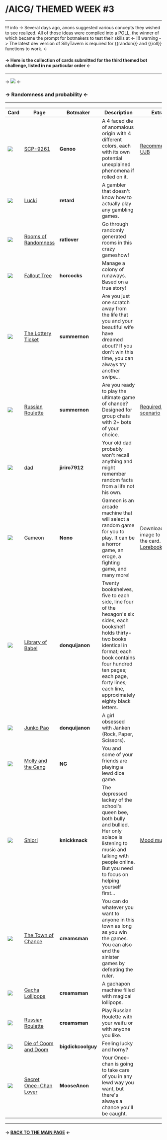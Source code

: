 # /AICG/ THEMED WEEK #3
***
!!! info
	-> Several days ago, anons suggested various concepts they wished to see realized. All of those ideas were compiled into a [POLL](https://strawpoll.com/kogjkB34EZ6/results), the winner of which became the prompt for botmakers to test their skills at <-
!!! warning
	-> The latest dev version of SillyTavern is required for {{random}} and {{roll}} functions to work. <-
#### -> Here is the collection of cards submitted for the third themed bot challenge, listed in no particular order <-
***
-> ![](https://files.catbox.moe/mj0c4r.jpg) <-
### -> Randomness and probability <-
***
Card | Page | Botmaker | Description | Extra
------ | ------ | ------ | ----- | -----
![](https://files.catbox.moe/yomq42.png) | [SCP-9261](https://www.chub.ai/characters/Genoo/d3eede02-1a0f-497e-a5e9-3ef2fdaa58f7) | **Genoo** | A 4 faced die of anomalous origin with 4 different colors, each with its own potential unexplained phenomena if rolled on it. | [Recommended UJB](https://files.catbox.moe/gi9e6i.txt)
![](https://files.catbox.moe/s8gu0a.png) | [Lucki](https://www.chub.ai/characters/retard/72815b94-4b6b-4bd4-898a-787bd5de07d7) | **retard** | A gambler that doesn't know how to actually play any gambling games. |
![](https://files.catbox.moe/augvh6.png) | [Rooms of Randomness](https://www.chub.ai/characters/ratlover/3fd6e7b1-2615-4022-abc5-86efffbc448c) | **ratlover** | Go through randomly generated rooms in this crazy gameshow! |
![](https://files.catbox.moe/lt7sx1.png) | [Fallout Tree](https://www.chub.ai/characters/horcocks/fallout-tree-81679d96) | **horcocks** | Manage a colony of runaways. Based on a true story! |
![](https://files.catbox.moe/wgj3d2.png) | [The Lottery Ticket](https://www.chub.ai/characters/summernon/658488d2-74ba-4f31-b252-5b733548fdc1) | **summernon** | Are you just one scratch away from the life that you and your beautiful wife have dreamed about? If you don't win this time, you can always try another swipe... |
![](https://files.catbox.moe/5elayf.png) | [Russian Roulette](https://www.chub.ai/characters/summernon/5dfe017f-e59a-44bd-8f32-597acbb399a1) | **summernon** | Are you ready to play the ultimate game of chance? Designed for group chats with 2+ bots of your choice. | [Required chat scenario](https://rentry.org/russian-roulette-scenario)
![](https://files.catbox.moe/fbc5eh.png) | [dad](https://booru.plus/+pygmalion2367#c=aza8wdmq) | **jiriro7912** | Your old dad probably won't recall anything and might remember random facts from a life not his own. |
![](https://files.catbox.moe/uhk44f.png) | Gameon | **Nono** | Gameon is an arcade machine that will select a random game for you to play. It can be a horror game, an eroge, a fighting game, and many more! | Download image to get the card. [Lorebook](https://files.catbox.moe/zb44jl.json)
![](https://files.catbox.moe/j95sbh.png) | [Library of Babel](https://www.chub.ai/characters/donquijanon/60fb281d-9ddf-4ef5-9ece-c2ff0bc251e2) | **donquijanon** | Twenty bookshelves, five to each side, line four of the hexagon's six sides, each bookshelf holds thirty-two books identical in format; each book contains four hundred ten pages; each page, forty lines; each line, approximately eighty black letters. |
![](https://files.catbox.moe/jdng3r.png) | [Junko Pao](https://www.chub.ai/characters/donquijanon/20812f7e-c95c-4313-ad87-9b46b680769b) | **donquijanon** | A girl obsessed with Janken (Rock, Paper, Scissors). |
![](https://files.catbox.moe/cf2bjx.png) | [Molly and the Gang](https://www.chub.ai/characters/NG/f07ba12e-af59-47ac-99ad-9b2e0fa5c3bf) | **NG** | You and some of your friends are playing a lewd dice game. |
![](https://files.catbox.moe/99wdxp.png) | [Shiori](https://www.chub.ai/characters/knickknack/e6b739ab-b0ef-404e-87fb-ae42cb0a36c8) | **knickknack** | The depressed lackey of the school's queen bee, both bully and bullied. Her only solace is listening to music and talking with people online. But you need to focus on helping yourself first... | [Mood music](https://www.youtube.com/watch?v=Ul3bqL8o3jk)
![](https://files.catbox.moe/wmmyze.png) | [The Town of Chance](https://www.chub.ai/characters/creamsan/1caea601-9a9e-42da-a9e3-08db75985ad5) | **creamsman** | You can do whatever you want to anyone in this town as long as you win the games. You can also end the sinister games by defeating the ruler. |
![](https://files.catbox.moe/i05zi2.png) | [Gacha Lollipops](https://chub.ai/characters/creamsan/gacha-lollipops) | **creamsman** | A gachapon machine filled with magical lollipops. |
![](https://files.catbox.moe/pbtq3c.png) | [Russian Roulette](https://www.chub.ai/characters/creamsan/57bb6f4d-9a2a-4431-96ac-f9336f638273) | **creamsman** | Play Russian Roulette with your waifu or with anyone you like. |
![](https://files.catbox.moe/uk09p9.png) | [Die of Coom and Doom](https://www.chub.ai/characters/bigdickcoolguy/b28e669b-87a0-41a3-8871-da08415fe98b) | **bigdickcoolguy** | Feeling lucky and horny? |
![](https://files.catbox.moe/1g2tst.png) | [Secret Onee-Chan Lover](https://www.chub.ai/characters/MooseAnon/secret-onee-chan-lover-7d1f3d47) | **MooseAnon** | Your Onee-chan is going to take care of you in any lewd way you want, but there's always a chance you'll be caught. |

***
#### -> [BACK TO THE MAIN PAGE](https://rentry.org/aicgthemedweeks) <-